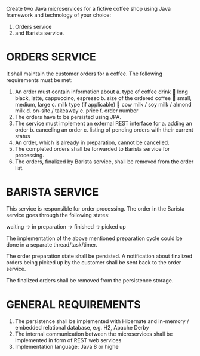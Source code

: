 Create two Java microservices for a fictive coffee shop using Java framework and technology of your choice: 
1. Orders service
2. and Barista service. 
# ORDERS SERVICE
It shall maintain the customer orders for a coffee. 
The following requirements must be met:
1. An order must contain information about 
a. type of coffee drink  long black, latte, cappuccino, espresso
b. size of the ordered coffee  small, medium, large
c. milk type (if applicable)  cow milk / soy milk / almond milk
d. on-site / takeaway
e. price
f. order number
2. The orders have to be persisted using JPA.
3. The service must implement an external REST interface for
a. adding an order
b. canceling an order
c. listing of pending orders with their current status
4. An order, which is already in preparation, cannot be cancelled. 
5. The completed orders shall be forwarded to Barista service for processing.
6. The orders, finalized by Barista service, shall be removed from the order list.
# BARISTA SERVICE
This service is responsible for order processing. The order in the Barista service goes through the following states: 

waiting -> in preparation -> finished -> picked up

The implementation of the above mentioned preparation cycle could be done in a separate thread/task/timer. 

The order preparation state shall be persisted. A notification about finalized orders being picked up by the customer shall be sent back to the order service. 

The finalized orders shall be removed from the persistence storage.

# GENERAL REQUIREMENTS
1. The persistence shall be implemented with Hibernate and in-memory / embedded relational database, e.g. H2, Apache Derby
2. The internal communication between the microservices shall be implemented in form of REST web services
3. Implementation language: Java 8 or highe
